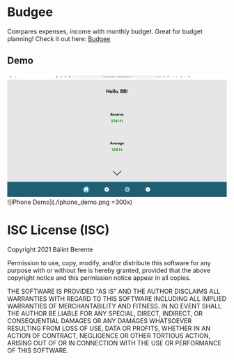 # Budgee
Compares expenses, income with monthly budget. Great for budget planning!
Check it out here: [Budgee](http://budgee.berente.net)
## Demo
![Mac Demo](./mac_demo.png)![iPhone Demo](./iphone_demo.png =300x)
# ISC License (ISC)
Copyright 2021 Bálint Berente

Permission to use, copy, modify, and/or distribute this software for any purpose with or without fee is hereby granted, provided that the above copyright notice and this permission notice appear in all copies.

THE SOFTWARE IS PROVIDED "AS IS" AND THE AUTHOR DISCLAIMS ALL WARRANTIES WITH REGARD TO THIS SOFTWARE INCLUDING ALL IMPLIED WARRANTIES OF MERCHANTABILITY AND FITNESS. IN NO EVENT SHALL THE AUTHOR BE LIABLE FOR ANY SPECIAL, DIRECT, INDIRECT, OR CONSEQUENTIAL DAMAGES OR ANY DAMAGES WHATSOEVER RESULTING FROM LOSS OF USE, DATA OR PROFITS, WHETHER IN AN ACTION OF CONTRACT, NEGLIGENCE OR OTHER TORTIOUS ACTION, ARISING OUT OF OR IN CONNECTION WITH THE USE OR PERFORMANCE OF THIS SOFTWARE.
